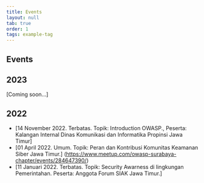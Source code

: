 ```yaml
---
title: Events
layout: null
tab: true
order: 1
tags: example-tag
---
```


## Events

## 2023
[Coming soon...]

## 2022
* [14 November 2022. Terbatas. Topik: Introduction OWASP., Peserta: Kalangan Internal Dinas Komunikasi dan Informatika Propinsi Jawa Timur]
* [01 April 2022. Umum. Topik: Peran dan Kontribusi Komunitas Keamanan Siber Jawa Timur.] (https://www.meetup.com/owasp-surabaya-chapter/events/284647390/)
* [11 Januari 2022. Terbatas. Topik: Security Awarness di lingkungan Pemerintahan. Peserta: Anggota Forum SIAK Jawa Timur.]
